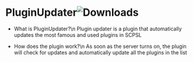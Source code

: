 # PluginUpdater![Downloads](https://img.shields.io/github/downloads/InziDeveloperMode/PluginUpdater/total)
* What is PluginUpdater?\n
Plugin updater is a plugin that automatically updates the most famous and used plugins in SCPSL

* How does the plugin work?\n
As soon as the server turns on, the plugin will check for updates and automatically update all the plugins in the list
